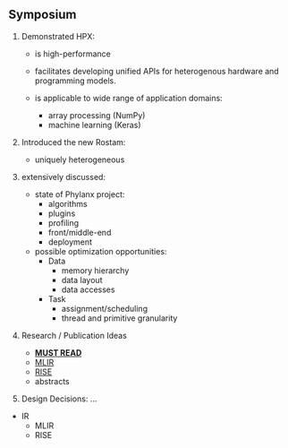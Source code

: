 <!-- Copyright (c) 2020 R. Tohid
Distributed under the Boost Software License, Version 1.0. (See accompanying
file LICENSE_1_0.txt or copy at http://www.boost.org/LICENSE_1_0.txt) -->

<!-- # 2020_07_15 -->

## Symposium
1. Demonstrated HPX:

   - is high-performance
   - facilitates developing unified APIs for heterogenous hardware and programming models.
   - is applicable to wide range of application domains:

        + array processing (NumPy)
        + machine learning (Keras)

2. Introduced the new Rostam:
   - uniquely heterogeneous

3. extensively discussed:
   - state of Phylanx project:
      + algorithms
      + plugins
      + profiling
      + front/middle-end
      + deployment
   - possible optimization opportunities:
      + Data
         * memory hierarchy
         * data layout
         * data accesses
      + Task
         * assignment/scheduling
         * thread and primitive granularity
         
4. Research / Publication Ideas
   - [**MUST READ**](https://dl.acm.org/doi/pdf/10.1145/3317550.3321441?casa_token=0qiAy0aZ5icAAAAA:OFRfMm_LXd7nqZnCblXTTj9_a9ytx6YMy6jgrFVn7BxOgISkr5bAnByfo2o7oEiT0xHTDiWiTfU)
   - [MLIR](https://arxiv.org/pdf/2002.11054.pdf)
   - [RISE](http://rise-lang.org/presentations/2020/talk_mlir_odm_05_2020_RISE_in_MLIR.pdf)
   - abstracts

5. Design Decisions: ...
  - IR
     + MLIR
     + RISE

